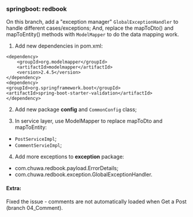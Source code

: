 ### springboot: redbook
On this branch, add a "exception manager" `GlobalExceptionHandler` to handle different cases/exceptions; And, replace the mapToDto() and mapToEntity() methods with `ModelMapper` to do the data mapping work.


1. Add new dependencies in pom.xml:
```
<dependency>
    <groupId>org.modelmapper</groupId>
    <artifactId>modelmapper</artifactId>
    <version>2.4.5</version>
</dependency>
<dependency>
<groupId>org.springframework.boot</groupId>
<artifactId>spring-boot-starter-validation</artifactId>
</dependency>
```

2. Add new package **config** and `CommonConfig` class;

3. In service layer, use ModelMapper to replace mapToDto and mapToEntity:
- `PostServiceImpl`;
- `CommentServieImpl`;

4. Add more exceptions to **exception** package:
- com.chuwa.redbook.payload.ErrorDetails;
- com.chuwa.redbook.exception.GlobalExceptionHandler.



#### Extra:
Fixed the issue - comments are not automatically loaded when Get a Post (branch 04\_Comment).
